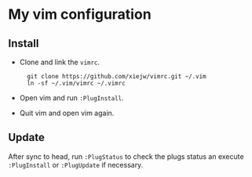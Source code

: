 # My vim configuration

## Install 

- Clone and link the `vimrc`.

        git clone https://github.com/xiejw/vimrc.git ~/.vim
        ln -sf ~/.vim/vimrc ~/.vimrc

- Open vim and run `:PlugInstall`.
- Quit vim and open vim again.

## Update
After sync to head, run `:PlugStatus` to check the plugs status an execute
`:PlugInstall` or `:PlugUpdate` if necessary.
